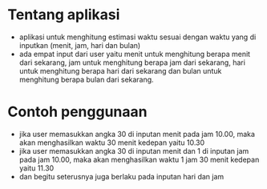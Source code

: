 # Tentang aplikasi
- aplikasi untuk menghitung estimasi waktu sesuai dengan waktu yang di inputkan (menit, jam, hari dan bulan)
- ada empat input dari user yaitu menit untuk menghitung berapa menit dari sekarang, jam untuk menghitung berapa jam dari sekarang, hari untuk menghitung berapa hari dari sekarang dan bulan untuk menghitung berapa bulan dari sekarang.

# Contoh penggunaan
- jika user memasukkan angka 30 di inputan menit pada jam 10.00, maka akan menghasilkan waktu 30 menit kedepan yaitu 10.30
- jika user memasukkan angka 30 di inputan menit dan 1 di inputan jam pada jam 10.00, maka akan menghasilkan waktu 1 jam 30 menit kedepan yaitu 11.30
- dan begitu seterusnya juga berlaku pada inputan hari dan jam
